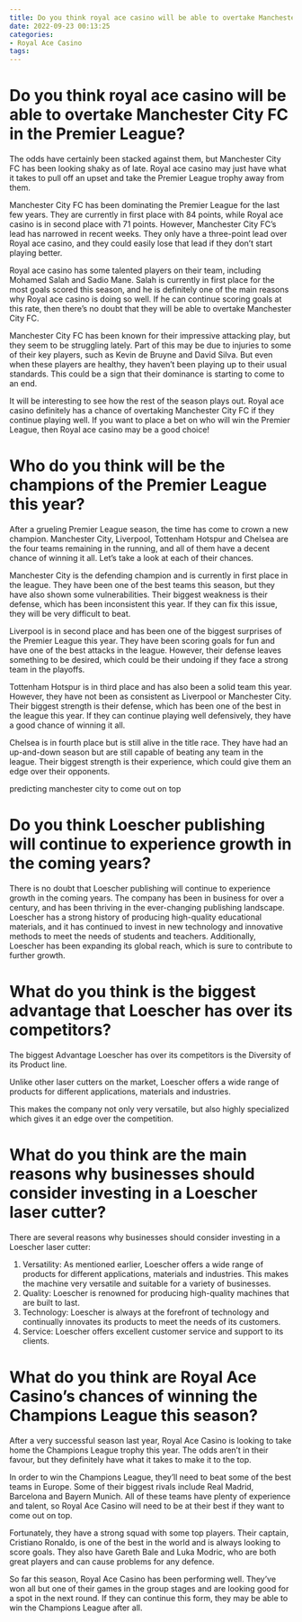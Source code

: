 ```yaml
---
title: Do you think royal ace casino will be able to overtake Manchester City FC in the Premier League
date: 2022-09-23 00:13:25
categories:
- Royal Ace Casino
tags:
---
```



#  Do you think royal ace casino will be able to overtake Manchester City FC in the Premier League?

The odds have certainly been stacked against them, but Manchester City FC has been looking shaky as of late. Royal ace casino may just have what it takes to pull off an upset and take the Premier League trophy away from them.

Manchester City FC has been dominating the Premier League for the last few years. They are currently in first place with 84 points, while Royal ace casino is in second place with 71 points. However, Manchester City FC’s lead has narrowed in recent weeks. They only have a three-point lead over Royal ace casino, and they could easily lose that lead if they don’t start playing better.

Royal ace casino has some talented players on their team, including Mohamed Salah and Sadio Mane. Salah is currently in first place for the most goals scored this season, and he is definitely one of the main reasons why Royal ace casino is doing so well. If he can continue scoring goals at this rate, then there’s no doubt that they will be able to overtake Manchester City FC.

Manchester City FC has been known for their impressive attacking play, but they seem to be struggling lately. Part of this may be due to injuries to some of their key players, such as Kevin de Bruyne and David Silva. But even when these players are healthy, they haven’t been playing up to their usual standards. This could be a sign that their dominance is starting to come to an end.

It will be interesting to see how the rest of the season plays out. Royal ace casino definitely has a chance of overtaking Manchester City FC if they continue playing well. If you want to place a bet on who will win the Premier League, then Royal ace casino may be a good choice!

#  Who do you think will be the champions of the Premier League this year?

After a grueling Premier League season, the time has come to crown a new champion. Manchester City, Liverpool, Tottenham Hotspur and Chelsea are the four teams remaining in the running, and all of them have a decent chance of winning it all. Let’s take a look at each of their chances.

Manchester City is the defending champion and is currently in first place in the league. They have been one of the best teams this season, but they have also shown some vulnerabilities. Their biggest weakness is their defense, which has been inconsistent this year. If they can fix this issue, they will be very difficult to beat.

Liverpool is in second place and has been one of the biggest surprises of the Premier League this year. They have been scoring goals for fun and have one of the best attacks in the league. However, their defense leaves something to be desired, which could be their undoing if they face a strong team in the playoffs.

Tottenham Hotspur is in third place and has also been a solid team this year. However, they have not been as consistent as Liverpool or Manchester City. Their biggest strength is their defense, which has been one of the best in the league this year. If they can continue playing well defensively, they have a good chance of winning it all.

Chelsea is in fourth place but is still alive in the title race. They have had an up-and-down season but are still capable of beating any team in the league. Their biggest strength is their experience, which could give them an edge over their opponents.

 predicting manchester city to come out on top

#  Do you think Loescher publishing will continue to experience growth in the coming years?

There is no doubt that Loescher publishing will continue to experience growth in the coming years. The company has been in business for over a century, and has been thriving in the ever-changing publishing landscape. Loescher has a strong history of producing high-quality educational materials, and it has continued to invest in new technology and innovative methods to meet the needs of students and teachers. Additionally, Loescher has been expanding its global reach, which is sure to contribute to further growth.

#  What do you think is the biggest advantage that Loescher has over its competitors?

The biggest Advantage Loescher has over its competitors is the Diversity of its Product line.

Unlike other laser cutters on the market, Loescher offers a wide range of products for different applications, materials and industries.

This makes the company not only very versatile, but also highly specialized which gives it an edge over the competition.

# What do you think are the main reasons why businesses should consider investing in a Loescher laser cutter?

There are several reasons why businesses should consider investing in a Loescher laser cutter:

  1) Versatility: As mentioned earlier, Loescher offers a wide range of products for different applications, materials and industries. This makes the machine very versatile and suitable for a variety of businesses. 
2) Quality: Loescher is renowned for producing high-quality machines that are built to last. 
3) Technology: Loescher is always at the forefront of technology and continually innovates its products to meet the needs of its customers. 
4) Service: Loescher offers excellent customer service and support to its clients.

#  What do you think are Royal Ace Casino’s chances of winning the Champions League this season?

After a very successful season last year, Royal Ace Casino is looking to take home the Champions League trophy this year. The odds aren’t in their favour, but they definitely have what it takes to make it to the top.

In order to win the Champions League, they’ll need to beat some of the best teams in Europe. Some of their biggest rivals include Real Madrid, Barcelona and Bayern Munich. All of these teams have plenty of experience and talent, so Royal Ace Casino will need to be at their best if they want to come out on top.

Fortunately, they have a strong squad with some top players. Their captain, Cristiano Ronaldo, is one of the best in the world and is always looking to score goals. They also have Gareth Bale and Luka Modric, who are both great players and can cause problems for any defence.

So far this season, Royal Ace Casino has been performing well. They’ve won all but one of their games in the group stages and are looking good for a spot in the next round. If they can continue this form, they may be able to win the Champions League after all.